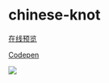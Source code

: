 # chinese-knot

[在线预览](http://3yak.com/chinese-knot/)

[Codepen](https://codepen.io/cliea/pen/LYOPbBr)

![](https://tva1.sinaimg.cn/large/0063X11aly8gypvpdrt5dj30lp0o8abi.jpg)
